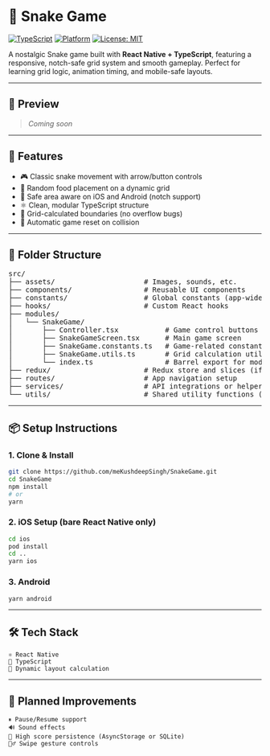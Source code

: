 # 🐍 Snake Game

[![TypeScript](https://img.shields.io/badge/TypeScript-Strict-blue?logo=typescript)](https://www.typescriptlang.org/)
[![Platform](https://img.shields.io/badge/platform-iOS%20|%20Android-lightgrey?logo=react)]()
[![License: MIT](https://img.shields.io/badge/License-MIT-yellow.svg)](LICENSE)

A nostalgic Snake game built with **React Native + TypeScript**, featuring a responsive, notch-safe grid system and smooth gameplay. Perfect for learning grid logic, animation timing, and mobile-safe layouts.

---

## 📸 Preview

> _Coming soon_

---

## 🚀 Features

- 🎮 Classic snake movement with arrow/button controls
- 🍎 Random food placement on a dynamic grid
- 🧱 Safe area aware on iOS and Android (notch support)
- ⚛️ Clean, modular TypeScript structure
- 🧠 Grid-calculated boundaries (no overflow bugs)
- 🔁 Automatic game reset on collision

---

## 🧱 Folder Structure

<pre>
src/
├── assets/                     # Images, sounds, etc.
├── components/                 # Reusable UI components
├── constants/                  # Global constants (app-wide)
├── hooks/                      # Custom React hooks
├── modules/
│   └── SnakeGame/
│       ├── Controller.tsx           # Game control buttons
│       ├── SnakeGameScreen.tsx      # Main game screen
│       ├── SnakeGame.constants.ts   # Game-related constants
│       ├── SnakeGame.utils.ts       # Grid calculation utilities
│       └── index.ts                 # Barrel export for module
├── redux/                      # Redux store and slices (if used)
├── routes/                     # App navigation setup
├── services/                   # API integrations or helpers
└── utils/                      # Shared utility functions (e.g., colors)
</pre>

---

## 📦 Setup Instructions

### 1. Clone & Install

```bash
git clone https://github.com/meKushdeepSingh/SnakeGame.git
cd SnakeGame
npm install
# or
yarn
```

### 2. iOS Setup (bare React Native only)

```bash
cd ios
pod install
cd ..
yarn ios
```

### 3. Android

```bash
yarn android
```

---

## 🛠️ Tech Stack

```
⚛️ React Native
🔷 TypeScript
📏 Dynamic layout calculation
```

---

## 🧠 Planned Improvements

```
⏸ Pause/Resume support
🔊 Sound effects
💾 High score persistence (AsyncStorage or SQLite)
🧍‍♂️ Swipe gesture controls
```

